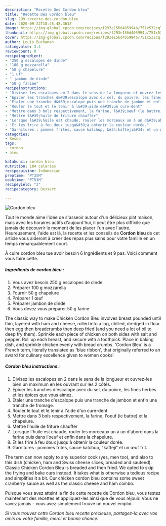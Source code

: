 ```yaml
---
description: "Recette Des Cordon bleu"
title: "Recette Des Cordon bleu"
slug: 299-recette-des-cordon-bleu
date: 2020-09-22T10:48:48.361Z
image: https://img-global.cpcdn.com/recipes/f293e156d405994b/751x532cq70/cordon-bleu-photo-principale-de-la-recette.jpg
thumbnail: https://img-global.cpcdn.com/recipes/f293e156d405994b/751x532cq70/cordon-bleu-photo-principale-de-la-recette.jpg
cover: https://img-global.cpcdn.com/recipes/f293e156d405994b/751x532cq70/cordon-bleu-photo-principale-de-la-recette.jpg
author: Louis Buchanan
ratingvalue: 3.4
reviewcount: 9
recipeingredient:
- "250 g escalopes de dinde"
- "100 g mozzarella"
- "50 g chapelure"
- "1 uf"
- " jambon de dinde"
- "50 g farine"
recipeinstructions:
- "Divisez les escalopes en 2 dans le sens de la longueur et ouvrez-les bien un maximum en les ouvrant sur les 2 côtés."
- "Épicer les tranches d&#39;escalope avec du sel, du poivre, les fines herbes et les épices que vous aimez."
- "Étaler une tranche d&#39;escalope puis une tranche de jambon et enfin une tranche de fromage."
- "Rouler le tout et le tenir à l&#39;aide d&#39;un cure-dent"
- "Mettre dans 3 bols respectivement, la farine, l&#39;oeuf (le battre) et la chapelure."
- "Mettre l&#39;huile de friture chauffer"
- "Lorsque l&#39;huile est chaude, rouler les morceaux un à un d&#39;abord dans la farine puis dans l&#39;oeuf et enfin dans la chapelure."
- "Et les frire à feu doux jusqu&#39;à obtenir la couleur dorée."
- "Garnitures : pommes frites, sauce katchup, &#34;kafteji&#34; et un œuf frit..."
categories:
- Resep
tags:
- cordon
- bleu

katakunci: cordon bleu 
nutrition: 104 calories
recipecuisine: Indonesian
preptime: "PT35M"
cooktime: "PT51M"
recipeyield: "3"
recipecategory: Dessert

---
```



![Cordon bleu](https://img-global.cpcdn.com/recipes/f293e156d405994b/751x532cq70/cordon-bleu-photo-principale-de-la-recette.jpg)

Tout le monde aime l'idée de s'asseoir autour d'un délicieux plat maison, mais avec les horaires actifs d'aujourd'hui, il peut être plus difficile que jamais de découvrir le moment de les placer l'un avec l'autre. Heureusement, l'aide est là, la recette et les conseils de <strong> Cordon bleu </strong> de cet article vous aideront à créer des repas plus sains pour votre famille en un temps remarquablement court.

<!--inarticleads1-->

À cuire cordon bleu tue avoir besoin 6 Ingrédients et 9 pas. Voici comment vous faire cette.

##### Ingrédients de cordon bleu :

1. Vous avez besoin 250 g escalopes de dinde
1. Préparer 100 g mozzarella
1. Fournir 50 g chapelure
1. Préparer 1 œuf
1. Préparer  jambon de dinde
1. Vous devez vous préparer 50 g farine


The classic way to make Chicken Cordon Bleu involves breast pounded until thin, layered with ham and cheese, rolled into a log, chilled, dredged in flour then egg then breadcrumbs then deep fried (and you need a lot of oil to deep fry them). Sprinkle each piece of chicken on both sides with salt and pepper. Roll up each breast, and secure with a toothpick. Place in baking dish, and sprinkle chicken evenly with bread crumbs. &#39;Cordon Bleu&#39; is a French term, literally translated as &#39;blue ribbon&#39;, that originally referred to an award for culinary excellence given to women cooks! 

<!--inarticleads2-->

##### Cordon bleu instructions :

1. Divisez les escalopes en 2 dans le sens de la longueur et ouvrez-les bien un maximum en les ouvrant sur les 2 côtés.
1. Épicer les tranches d&#39;escalope avec du sel, du poivre, les fines herbes et les épices que vous aimez.
1. Étaler une tranche d&#39;escalope puis une tranche de jambon et enfin une tranche de fromage.
1. Rouler le tout et le tenir à l&#39;aide d&#39;un cure-dent
1. Mettre dans 3 bols respectivement, la farine, l&#39;oeuf (le battre) et la chapelure.
1. Mettre l&#39;huile de friture chauffer
1. Lorsque l&#39;huile est chaude, rouler les morceaux un à un d&#39;abord dans la farine puis dans l&#39;oeuf et enfin dans la chapelure.
1. Et les frire à feu doux jusqu&#39;à obtenir la couleur dorée.
1. Garnitures : pommes frites, sauce katchup, &#34;kafteji&#34; et un œuf frit...


The term can now apply to any superior cook (yes, men too), and also to this dish (chicken, ham and Swiss cheese slices, breaded and sauteed). Classic Chicken Cordon Bleu is breaded and then fried. We opted to skip the frying and bake ours instead. It takes what is otherwise a tedious recipe and simplifies it a bit. Our chicken cordon bleu contains some sweet cranberry sauce as well as the classic cheese and ham combo. 

<!--inarticleads1-->

<p>
Puisque vous avez atteint la fin de cette recette de Cordon bleu, vous testez maintenant des recettes et appliquez-les ainsi que de vous réjouir. Vous ne savez jamais - vous avez simplement trouvé un nouvel emploi.
</p>

<p>
<i>Si vous trouvez cette Cordon bleu recette précieuse, partagez-la avec vos amis ou votre famille, merci et bonne chance.</i>
</p>
